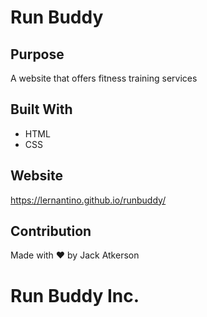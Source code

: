 # Run Buddy

## Purpose
A website that offers fitness training services

## Built With
* HTML
* CSS

## Website
https://lernantino.github.io/runbuddy/

## Contribution
Made with ❤️ by Jack Atkerson

# Run Buddy Inc.
